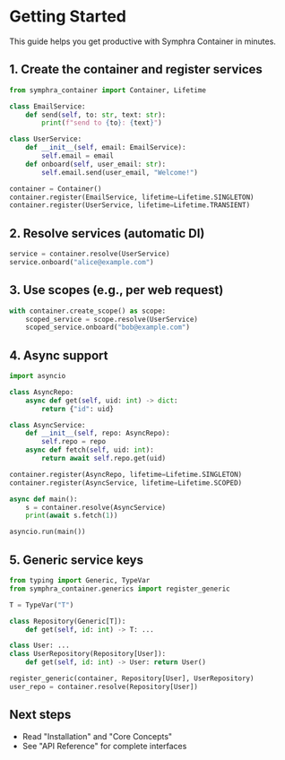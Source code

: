 # Getting Started

This guide helps you get productive with Symphra Container in minutes.

## 1. Create the container and register services
```python
from symphra_container import Container, Lifetime

class EmailService:
    def send(self, to: str, text: str):
        print(f"send to {to}: {text}")

class UserService:
    def __init__(self, email: EmailService):
        self.email = email
    def onboard(self, user_email: str):
        self.email.send(user_email, "Welcome!")

container = Container()
container.register(EmailService, lifetime=Lifetime.SINGLETON)
container.register(UserService, lifetime=Lifetime.TRANSIENT)
```

## 2. Resolve services (automatic DI)
```python
service = container.resolve(UserService)
service.onboard("alice@example.com")
```

## 3. Use scopes (e.g., per web request)
```python
with container.create_scope() as scope:
    scoped_service = scope.resolve(UserService)
    scoped_service.onboard("bob@example.com")
```

## 4. Async support
```python
import asyncio

class AsyncRepo:
    async def get(self, uid: int) -> dict:
        return {"id": uid}

class AsyncService:
    def __init__(self, repo: AsyncRepo):
        self.repo = repo
    async def fetch(self, uid: int):
        return await self.repo.get(uid)

container.register(AsyncRepo, lifetime=Lifetime.SINGLETON)
container.register(AsyncService, lifetime=Lifetime.SCOPED)

async def main():
    s = container.resolve(AsyncService)
    print(await s.fetch(1))

asyncio.run(main())
```

## 5. Generic service keys
```python
from typing import Generic, TypeVar
from symphra_container.generics import register_generic

T = TypeVar("T")

class Repository(Generic[T]):
    def get(self, id: int) -> T: ...

class User: ...
class UserRepository(Repository[User]):
    def get(self, id: int) -> User: return User()

register_generic(container, Repository[User], UserRepository)
user_repo = container.resolve(Repository[User])
```

## Next steps
- Read "Installation" and "Core Concepts"
- See "API Reference" for complete interfaces
